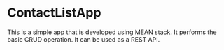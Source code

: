 # ContactListApp

This is a simple app that is developed using MEAN stack. It performs the basic CRUD operation. It can be used as a REST API.
